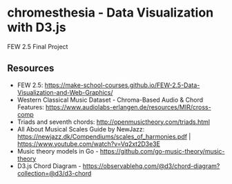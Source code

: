 # chromesthesia - Data Visualization with D3.js
FEW 2.5 Final Project

## Resources
- FEW 2.5: https://make-school-courses.github.io/FEW-2.5-Data-Visualization-and-Web-Graphics/
- Western Classical Music Dataset - Chroma-Based Audio & Chord Features: https://www.audiolabs-erlangen.de/resources/MIR/cross-comp
- Triads and seventh chords: http://openmusictheory.com/triads.html
- All About Musical Scales Guide by NewJazz: https://newjazz.dk/Compendiums/scales_of_harmonies.pdf | https://www.youtube.com/watch?v=Vq2xt2D3e3E
- Music theory models in Go - https://github.com/go-music-theory/music-theory
- D3.js Chord Diagram - https://observablehq.com/@d3/chord-diagram?collection=@d3/d3-chord
